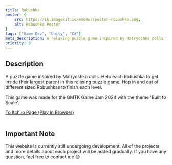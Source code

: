 ```yaml
---
title: Robushka
poster: {
    src: https://ik.imagekit.io/moonwr/poster-robushka.png,
    alt: Robushka Poster
}
tags: ["Game Dev", "Unity", "C#"]
meta_description: A relaxing puzzle game inspired by Matryoshka dolls for GMTK Game Jam 2024. Addin Munawwar (Cadevue).
priority: 9
---
```


## Description
A puzzle game inspired by Matryoshka dolls. Help each Robushka to get inside their largest parent in this relaxing puzzle game. Hop in and out of different sized Robushkas to finish each level. 

This game was made for the GMTK Game Jam 2024 with the theme 'Built to Scale'.

<a href="https://noart278.itch.io/robushka" target="_blank" rel="noopener noreferrer">To Itch.io Page (Play in Browser)</a><br><br>

## Important Note
This website is currently still undergoing development. All of the projects and more details about each project will be added gradually. If you have any question, feel free to contact me 😊